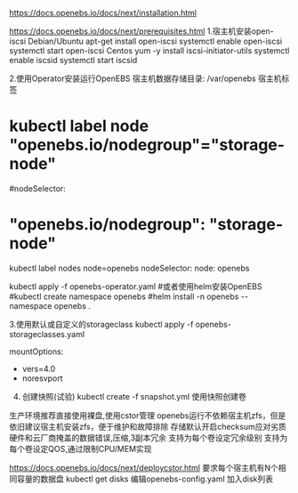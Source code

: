 https://docs.openebs.io/docs/next/installation.html

https://docs.openebs.io/docs/next/prerequisites.html
1.宿主机安装open-iscsi
Debian/Ubuntu
apt-get install open-iscsi
systemctl enable open-iscsi
systemctl start open-iscsi
Centos
yum -y install iscsi-initiator-utils
systemctl enable iscsid
systemctl start iscsid

2.使用Operator安装运行OpenEBS
宿主机数据存储目录: /var/openebs
宿主机标签
# kubectl label node <node-name> "openebs.io/nodegroup"="storage-node"
#nodeSelector:
#  "openebs.io/nodegroup": "storage-node"

kubectl label nodes <node-name> node=openebs
nodeSelector:
  node: openebs

kubectl apply -f openebs-operator.yaml
#或者使用helm安装OpenEBS
#kubectl create namespace openebs
#helm install -n openebs --namespace openebs .

3.使用默认或自定义的storageclass
kubectl apply -f openebs-storageclasses.yaml

mountOptions:
  - vers=4.0
  - noresvport

4. 创建快照(试验)
kubectl create -f snapshot.yml
使用快照创建卷



生产环境推荐直接使用裸盘,使用cstor管理
openebs运行不依赖宿主机zfs，但是依旧建议宿主机安装zfs，便于维护和故障排除
存储默认开启checksum应对劣质硬件和云厂商掩盖的数据错误,压缩,3副本冗余
支持为每个卷设定冗余级别
支持为每个卷设定QOS,通过限制CPU/MEM实现

https://docs.openebs.io/docs/next/deploycstor.html
要求每个宿主机有N个相同容量的数据盘
kubectl get disks
编辑openebs-config.yaml 
加入disk列表
